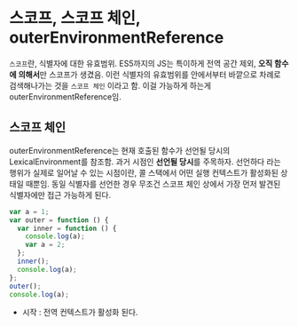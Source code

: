 # 스코프, 스코프 체인, outerEnvironmentReference

`스코프`란, 식별자에 대한 유효범위. ES5까지의 JS는 특이하게 전역 공간 제외, **오직 함수에 의해서**만 스코프가 생겼음. 이런 식별자의 유효범위를 안에서부터 바깥으로 차례로 검색해나가는 것을 `스코프 체인` 이라고 함. 이걸 가능하게 하는게 outerEnvironmentReference임.

## 스코프 체인
outerEnvironmentReference는 현재 호출된 함수가 선언될 당시의 LexicalEnvironment를 참조함. 과거 시점인 **선언될 당시**를 주목하자. 선언하다 라는 행위가 실제로 일어날 수 있는 시점이란, 콜 스택에서 어떤 실행 컨텍스트가 활성화된 상태일 때뿐임.
동일 식별자를 선언한 경우 무조건 스코프 체인 상에서 가장 먼저 발견된 식별자에만 접근 가능하게 된다.

```js
var a = 1;
var outer = function () {
  var inner = function () {
    console.log(a);
    var a = 2;
  };
  inner();
  console.log(a);
};
outer();
console.log(a);
```

- 시작 : 전역 컨텍스트가 활성화 된다.
